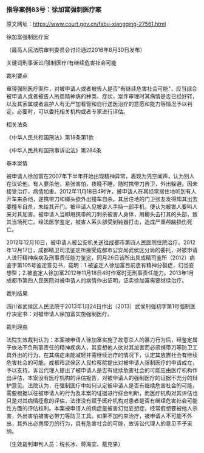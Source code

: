 ### 指导案例63号：徐加富强制医疗案
原文网址：https://www.court.gov.cn/fabu-xiangqing-27561.html

徐加富强制医疗案

（最高人民法院审判委员会讨论通过2016年6月30日发布）

关键词刑事诉讼/强制医疗/有继续危害社会可能

裁判要点

审理强制医疗案件，对被申请人或者被告人是否"有继续危害社会可能"，应当综合被申请人或者被告人所患精神病的种类、症状，案件审理时其病情是否已经好转，以及其家属或者监护人有无严加看管和自行送医治疗的意愿和能力等情况予以判定。必要时，可以委托相关机构或者专家进行评估。

相关法条

《中华人民共和国刑法》第18条第1款

《中华人民共和国刑事诉讼法》第284条

基本案情

被申请人徐加富在2007年下半年开始出现精神异常，表现为凭空闻声，认为别人在议论他，有人要杀他，紧张害怕，夜晚不睡，随时携带刀自卫，外出躲避。因未接受治疗，病情加重。2012年11月18日4时许，被申请人在其经常居住地听到有人开车来杀他，遂携带刀和榔头欲外出撞车自杀。其居住地的门卫张友发得知其出去要撞车自杀，未给其开门。被申请人见被害人手持一部手机，便认为被害人要叫人来对其加害。被申请人当即用携带的刀刺杀被害人身体，用榔头击打其的头部，致其当场死亡。经法医学鉴定，被害人系头部受到钝器打击，造成严重颅脑损伤死亡。

2012年12月10日，被申请人被公安机关送往成都市第四人民医院住院治疗。2012年12月17日，成都精卫司法鉴定所接受成都市公安局武侯区分局的委托，对被申请人进行精神疾病及刑事责任能力鉴定，同月26日该所出具成精司鉴所（2012）病鉴字第105号鉴定意见书，载明：1.被鉴定人徐加富目前患有精神分裂症，幻觉妄想型；2.被鉴定人徐加富2012年11月18日4时作案时无刑事责任能力。2013年1月成都市第四人民医院对被申请人的病情作出证明，证实徐加富需要继续治疗。

裁判结果

四川省武侯区人民法院于2013年1月24日作出（2013）武侯刑强初字第1号强制医疗决定书：对被申请人徐加富实施强制医疗。

裁判理由

法院生效裁判认为：本案被申请人徐加富实施了故意杀人的暴力行为后，经鉴定属于依法不负刑事责任的精神疾病人，其妄想他人欲对其加害而必须携带刀等防卫工具外出的行为，在其病症未能减轻并需继续治疗的情况下，认定其放置社会有继续危害社会的可能。成都市武侯区人民检察院提出对被申请人强制医疗的申请成立，予以支持。诉讼代理人提出了被申请人是否有继续危害社会的可能应由医疗机构作出评估，本案没有医疗机构的评估报告，对被申请人的强制医疗的证据不充分的辩护意见。法院认为，在强制医疗中如何认定被申请人是否有继续危害社会的可能，需要根据以往被申请人的行为及本案的证据进行综合判断，而医疗机构对其评估也只是对其病情痊愈的评估，法律没有赋予医疗机构对患者是否有继续危害社会可能性方面的评估权利。本案被申请人的病症是被害幻觉妄想症，经常假想要被他人杀害，外出害怕被害必带刀等防卫工具。如果不加约束治疗，被申请人不可能不外出，其外出必携带刀的行为，具有危害社会的可能，故诉讼代理人的意见不予采纳。

（生效裁判审判人员：税长冰、蒋海宜、戴克果）
